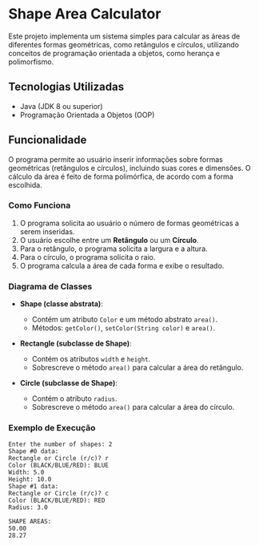 # Shape Area Calculator

Este projeto implementa um sistema simples para calcular as áreas de diferentes formas geométricas, como retângulos e círculos, utilizando conceitos de programação orientada a objetos, como herança e polimorfismo.

## Tecnologias Utilizadas

- Java (JDK 8 ou superior)
- Programação Orientada a Objetos (OOP)

## Funcionalidade

O programa permite ao usuário inserir informações sobre formas geométricas (retângulos e círculos), incluindo suas cores e dimensões. O cálculo da área é feito de forma polimórfica, de acordo com a forma escolhida.

### Como Funciona

1. O programa solicita ao usuário o número de formas geométricas a serem inseridas.
2. O usuário escolhe entre um **Retângulo** ou um **Círculo**.
3. Para o retângulo, o programa solicita a largura e a altura.
4. Para o círculo, o programa solicita o raio.
5. O programa calcula a área de cada forma e exibe o resultado.

### Diagrama de Classes

- **Shape (classe abstrata)**: 
  - Contém um atributo `Color` e um método abstrato `area()`.
  - Métodos: `getColor()`, `setColor(String color)` e `area()`.
  
- **Rectangle (subclasse de Shape)**:
  - Contém os atributos `width` e `height`.
  - Sobrescreve o método `area()` para calcular a área do retângulo.

- **Circle (subclasse de Shape)**:
  - Contém o atributo `radius`.
  - Sobrescreve o método `area()` para calcular a área do círculo.

### Exemplo de Execução

```plaintext
Enter the number of shapes: 2
Shape #0 data: 
Rectangle or Circle (r/c)? r
Color (BLACK/BLUE/RED): BLUE
Width: 5.0
Height: 10.0
Shape #1 data: 
Rectangle or Circle (r/c)? c
Color (BLACK/BLUE/RED): RED
Radius: 3.0

SHAPE AREAS: 
50.00
28.27

